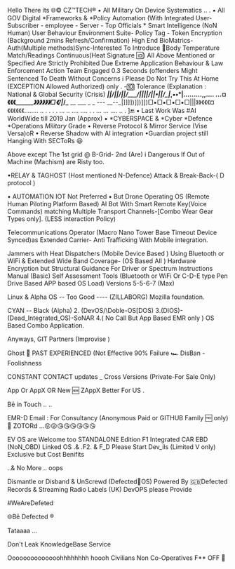 Hello There its 🌐©️ CZ™TECH®️ 
▪︎ All Military On Device Systematics .. . 
▪︎ All GOV Digital *Frameworks & *Policy Automation (With Integrated User- Subscriber - employee - Server - Top Officials * Smart Intelligence (NoN Human) User Behaviour Environment Suite- Policy Tag - Token Encryption (Background 2mins Refresh/Confirmation) High End BioMatrics-Auth(Multiple methods)Sync-Interested To Introduce 🔘Body Temperature Match/Readings Continuous(Heat Signature 🆔) 
All Above Mentioned or Specified Are Strictly Prohibited Due Extreme Application Behaviour & Law Enforcement Action Team Engaged 0.3 Seconds (offenders Might Sentenced To Death Without Concerns ℹ️ Please Do Not Try This At Home (EXCEPTION Allowed Authorized) only .  -🔟 Tolerance (Explanation : National & Global Security (Crisis)
______________\||/___________\||/______________\||/_______/||\||____/\||•||/\___|___,▪︎•°|________.........,,.... ...____¤《《《________________》》》》》》□《___/\|___/\___  __  ___ _ _  --- __--_|]]]])]])]])□▪︎□▪︎□▪︎□▪︎□|||》》《《《¤《《《《《《........  .. .   .    . . ... .. .... .... . . ...  ... ....  .. . ]🔚
▪︎ Last Work Was #AI WorldWide till 2019 Jan (Approx)
▪︎ *CYBERSPACE & *Cyber *Defence *Operations *Military* Grade 
• Reverse Protocol & Mirror Service (Vise Versa)oR
• Reverse Shadow with AI integration 
•Guardian project still Hanging With SECToRs 😆

Above except The 1st grid @ B-Grid- 2nd (Are) i Dangerous If Out of Machine (Machism) are Risty too.

•RELAY & TAGHOST (Host mentioned N-Defence) Attack & Break-Back-( D protocol )

• AUTOMATION IOT Not Preferred  • But Drone Operating OS (Remote Human Piloting Platform Based) AI Bot With Smart Remote Key(Voice Commands) matching Multiple Transport Channels-[Combo Wear Gear Types only]. (LESS interaction Policy)

Telecommunications Operator (Macro Nano Tower Base Timeout Device Synced)as Extended Carrier- Anti Trafficking With Mobile integration. 

Jammers with Heat Dispatchers (Mobile Device Based ) Using Bluetooth or WiFi & Extended Wide Band Coverage- (OS Based All ) Hardware Encryption  but Structural Guidance For Driver or Spectrum Instructions Manual (Basic) Self Assessment Tools (Bluetooth or WiFi Or C-D-E type Pen Drive Based APP based OS Load) Versions 5-5-6-7 (Max)

Linux & Alpha OS -- Too Good ----  (ZILLABORG) Mozilla foundation.

CYAN -- Black  (Alpha) 2. (DevOS/\Doble-OS[DOS) 3.(DIOS)- (Dead_Integrated_OS)-SoNAR 4.( No Call But App Based EMR only ) OS Based Combo Application. 


Anyways, GIT Partners (Improvise )

Ghost 👻 PAST EXPERIENCED (Not Effective 90% Failure 🏎 DisBan - Foolishness 

CONSTANT CONTACT updates _ Cross Versions (Private-For Sale Only)



App Or AppX OR New  🆕 ZAppX Better For US .

Bē    in Touch  ..  ..  

EMR-D Email : For Consultancy (Anonymous Paid or GITHUB Family 🆓 only)
🔎 ZOTORd ...😝😝😘😘😘😘😘😘 

EV OS are Welcome too 
STANDALONE Edition F1 Integrated CAR EBD (NoN_OBD) Linked OS .& .F2. & F_D  Please Start Dev_ils (Limited V only) Exclusive but Cost Benifits

..& No More .. oops 

Dismantle or Disband & UnScrewd (Defected🦿OS) Powered By 🇬🇧Defected Records & Streaming Radio Labels (UK)
DevOPS please Provide 


#WeAreDefeted

🌐Bē Defected ®️


Tataaaa ...  

Don't Leak KnowledgeBase Service 


Oooooooooooooohhhhhhhh hoooh Civilians Non Co-Operatives F** OFF 📴 
<!---
czkingz/czkingz is a ✨ special ✨ repository because its `README.md` (this file) appears on your GitHub profile.
You can click the Preview link to take a look at your changes.
--->
